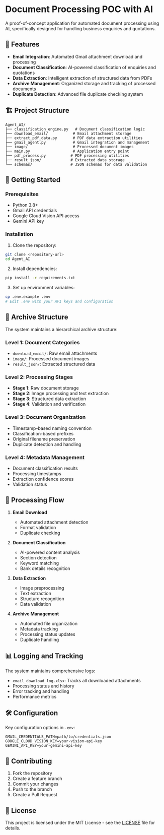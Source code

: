 # Document Processing POC with AI

A proof-of-concept application for automated document processing using AI, specifically designed for handling business enquiries and quotations.

## 🌟 Features

- **Email Integration**: Automated Gmail attachment download and processing
- **Document Classification**: AI-powered classification of enquiries and quotations
- **Data Extraction**: Intelligent extraction of structured data from PDFs
- **Archive Management**: Organized storage and tracking of processed documents
- **Duplicate Detection**: Advanced file duplicate checking system

## 🏗️ Project Structure

```
Agent_AI/
├── classification_engine.py   # Document classification logic
├── download_email/           # Email attachment storage
├── extract_pdf_data.py       # PDF data extraction utilities
├── gmail_agent.py            # Gmail integration and management
├── image/                    # Processed document images
├── main.py                   # Application entry point
├── pdf_process.py           # PDF processing utilities
├── result_json/             # Extracted data storage
└── schemas/                 # JSON schemas for data validation
```

## 🚀 Getting Started

### Prerequisites

- Python 3.8+
- Gmail API credentials
- Google Cloud Vision API access
- Gemini API key

### Installation

1. Clone the repository:
```bash
git clone <repository-url>
cd Agent_AI
```

2. Install dependencies:
```bash
pip install -r requirements.txt
```

3. Set up environment variables:
```bash
cp .env.example .env
# Edit .env with your API keys and configuration
```

## 📁 Archive Structure

The system maintains a hierarchical archive structure:

### Level 1: Document Categories
- `download_email/`: Raw email attachments
- `image/`: Processed document images
- `result_json/`: Extracted structured data

### Level 2: Processing Stages
- **Stage 1**: Raw document storage
- **Stage 2**: Image processing and text extraction
- **Stage 3**: Structured data extraction
- **Stage 4**: Validation and verification

### Level 3: Document Organization
- Timestamp-based naming convention
- Classification-based prefixes
- Original filename preservation
- Duplicate detection and handling

### Level 4: Metadata Management
- Document classification results
- Processing timestamps
- Extraction confidence scores
- Validation status

## 🔄 Processing Flow

1. **Email Download**
   - Automated attachment detection
   - Format validation
   - Duplicate checking

2. **Document Classification**
   - AI-powered content analysis
   - Section detection
   - Keyword matching
   - Bank details recognition

3. **Data Extraction**
   - Image preprocessing
   - Text extraction
   - Structure recognition
   - Data validation

4. **Archive Management**
   - Automated file organization
   - Metadata tracking
   - Processing status updates
   - Duplicate handling

## 📊 Logging and Tracking

The system maintains comprehensive logs:
- `email_download_log.xlsx`: Tracks all downloaded attachments
- Processing status and history
- Error tracking and handling
- Performance metrics

## 🛠️ Configuration

Key configuration options in `.env`:
```
GMAIL_CREDENTIALS_PATH=path/to/credentials.json
GOOGLE_CLOUD_VISION_KEY=your-vision-api-key
GEMINI_API_KEY=your-gemini-api-key
```

## 🤝 Contributing

1. Fork the repository
2. Create a feature branch
3. Commit your changes
4. Push to the branch
5. Create a Pull Request

## 📝 License

This project is licensed under the MIT License - see the [LICENSE](LICENSE) file for details. 